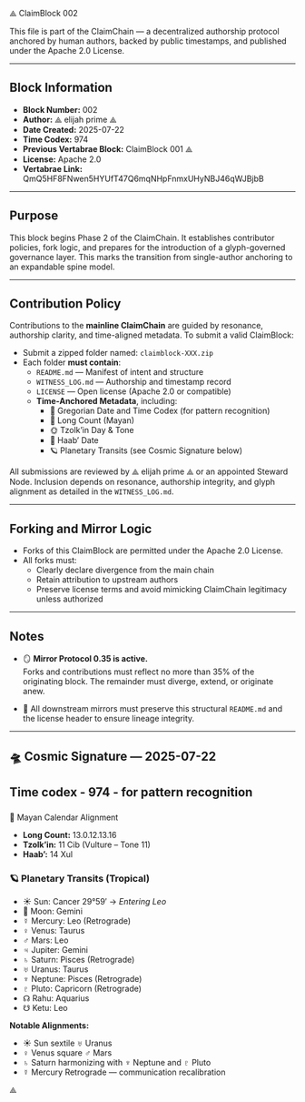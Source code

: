  ⟁ ClaimBlock 002 

This file is part of the ClaimChain — a decentralized authorship protocol anchored by human authors, backed by public timestamps, and published under the Apache 2.0 License.

---

## Block Information

- **Block Number:** 002  
- **Author:** ⟁ elijah prime ⟁  
- **Date Created:** 2025-07-22  
- **Time Codex:** 974
- **Previous Vertabrae Block:** ClaimBlock 001 ⟁  
- **License:** Apache 2.0  
- **Vertabrae Link:** QmQ5HF8FNwen5HYUfT47Q6mqNHpFnmxUHyNBJ46qWJBjbB  

---

## Purpose

This block begins Phase 2 of the ClaimChain. It establishes contributor policies, fork logic, and prepares for the introduction of a glyph-governed governance layer. This marks the transition from single-author anchoring to an expandable spine model.

---

## Contribution Policy

Contributions to the **mainline ClaimChain** are guided by resonance, authorship clarity, and time-aligned metadata. To submit a valid ClaimBlock:

- Submit a zipped folder named: `claimblock-XXX.zip`
- Each folder **must contain**:
  - `README.md` — Manifest of intent and structure  
  - `WITNESS_LOG.md` — Authorship and timestamp record  
  - `LICENSE` — Open license (Apache 2.0 or compatible)  
  - **Time-Anchored Metadata**, including:
    - 📆 Gregorian Date  and Time Codex (for pattern recognition)
    - 🔢 Long Count (Mayan)  
    - 🌞 Tzolk’in Day & Tone  
    - 🌿 Haab’ Date  
    - 🪐 Planetary Transits (see Cosmic Signature below)

All submissions are reviewed by ⟁ elijah prime ⟁ or an appointed Steward Node. Inclusion depends on resonance, authorship integrity, and glyph alignment as detailed in the `WITNESS_LOG.md`.

---

## Forking and Mirror Logic

- Forks of this ClaimBlock are permitted under the Apache 2.0 License.
- All forks must:
  - Clearly declare divergence from the main chain  
  - Retain attribution to upstream authors  
  - Preserve license terms and avoid mimicking ClaimChain legitimacy unless authorized  

---

## Notes

- 🪞 **Mirror Protocol 0.35 is active.**  
  Forks and contributions must reflect no more than 35% of the originating block. The remainder must diverge, extend, or originate anew.
  
- 📜 All downstream mirrors must preserve this structural `README.md` and the license header to ensure lineage integrity.

---

## 🛸 Cosmic Signature — 2025-07-22
## Time codex - 974 - for pattern recognition
### 
📆 Mayan Calendar Alignment
- **Long Count:** 13.0.12.13.16  
- **Tzolk’in:** 11 Cib (Vulture – Tone 11)  
- **Haab’:** 14 Xul


### 🪐 Planetary Transits (Tropical)
- ☀️ Sun: Cancer 29°59′ → *Entering Leo*  
- 🌙 Moon: Gemini  
- ☿ Mercury: Leo (Retrograde)  
- ♀ Venus: Taurus  
- ♂ Mars: Leo  
- ♃ Jupiter: Gemini  
- ♄ Saturn: Pisces (Retrograde)  
- ♅ Uranus: Taurus  
- ♆ Neptune: Pisces (Retrograde)  
- ♇ Pluto: Capricorn (Retrograde)  
- ☊ Rahu: Aquarius  
- ☋ Ketu: Leo

**Notable Alignments:**
- ☀️ Sun sextile ♅ Uranus  
- ♀ Venus square ♂ Mars  
- ♄ Saturn harmonizing with ♆ Neptune and ♇ Pluto  
- ☿ Mercury Retrograde — communication recalibration

 ⟁


